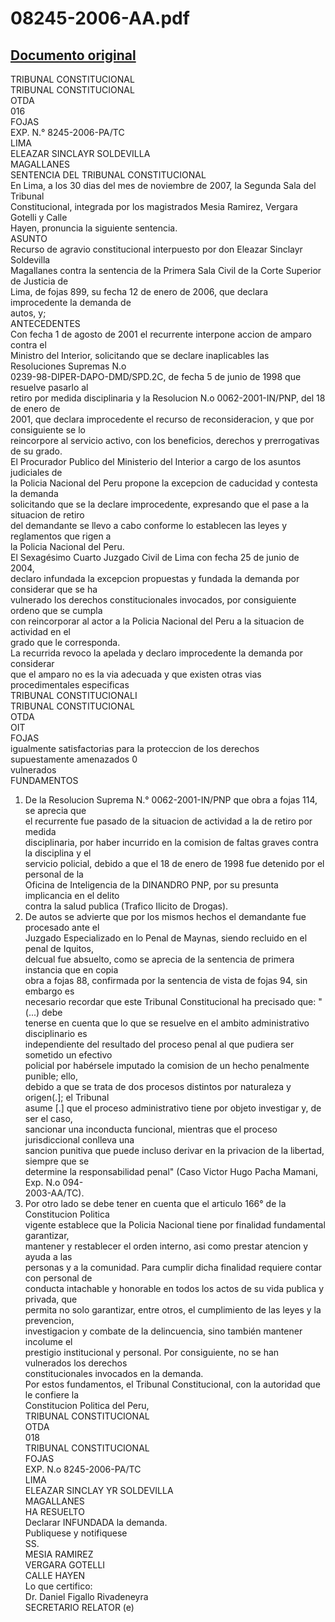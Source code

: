 
08245-2006-AA.pdf
=================
  
[Documento original](https://tc.gob.pe/jurisprudencia/2008/08245-2006-AA.pdf)  
---  
TRIBUNAL CONSTITUCIONAL  
TRIBUNAL CONSTITUCIONAL  
OTDA  
016  
FOJAS  
EXP. N.° 8245-2006-PA/TC  
LIMA  
ELEAZAR SINCLAYR SOLDEVILLA  
MAGALLANES  
SENTENCIA DEL TRIBUNAL CONSTITUCIONAL  
En Lima, a los 30 dias del mes de noviembre de 2007, la Segunda Sala del Tribunal  
Constitucional, integrada por los magistrados Mesia Ramirez, Vergara Gotelli y Calle  
Hayen, pronuncia la siguiente sentencia.  
ASUNTO  
Recurso de agravio constitucional interpuesto por don Eleazar Sinclayr Soldevilla  
Magallanes contra la sentencia de la Primera Sala Civil de la Corte Superior de Justicia de  
Lima, de fojas 899, su fecha 12 de enero de 2006, que declara improcedente la demanda de  
autos, y;  
ANTECEDENTES  
Con fecha 1 de agosto de 2001 el recurrente interpone accion de amparo contra el  
Ministro del Interior, solicitando que se declare inaplicables las Resoluciones Supremas N.o  
0239-98-DIPER-DAPO-DMD/SPD.2C, de fecha 5 de junio de 1998 que resuelve pasarlo al  
retiro por medida disciplinaria y la Resolucion N.o 0062-2001-IN/PNP, del 18 de enero de  
2001, que declara improcedente el recurso de reconsideracion, y que por consiguiente se lo  
reincorpore al servicio activo, con los beneficios, derechos y prerrogativas de su grado.  
El Procurador Publico del Ministerio del Interior a cargo de los asuntos judiciales de  
la Policia Nacional del Peru propone la excepcion de caducidad y contesta la demanda  
solicitando que se la declare improcedente, expresando que el pase a la situacion de retiro  
del demandante se llevo a cabo conforme lo establecen las leyes y reglamentos que rigen a  
la Policia Nacional del Peru.  
El Sexagésimo Cuarto Juzgado Civil de Lima con fecha 25 de junio de 2004,  
declaro infundada la excepcion propuestas y fundada la demanda por considerar que se ha  
vulnerado los derechos constitucionales invocados, por consiguiente ordeno que se cumpla  
con reincorporar al actor a la Policia Nacional del Peru a la situacion de actividad en el  
grado que le corresponda.  
La recurrida revoco la apelada y declaro improcedente la demanda por considerar  
que el amparo no es la via adecuada y que existen otras vias procedimentales especificas  
TRIBUNAL CONSTITUCIONALI  
TRIBUNAL CONSTITUCIONAL  
OTDA  
OIT  
FOJAS  
igualmente satisfactorias para la proteccion de los derechos supuestamente amenazados 0  
vulnerados  
FUNDAMENTOS  
1. De la Resolucion Suprema N.° 0062-2001-IN/PNP que obra a fojas 114, se aprecia que  
el recurrente fue pasado de la situacion de actividad a la de retiro por medida  
disciplinaria, por haber incurrido en la comision de faltas graves contra la disciplina y el  
servicio policial, debido a que el 18 de enero de 1998 fue detenido por el personal de la  
Oficina de Inteligencia de la DINANDRO PNP, por su presunta implicancia en el delito  
contra la salud publica (Trafico Ilicito de Drogas).  
2. De autos se advierte que por los mismos hechos el demandante fue procesado ante el  
Juzgado Especializado en lo Penal de Maynas, siendo recluido en el penal de Iquitos,  
delcual fue absuelto, como se aprecia de la sentencia de primera instancia que en copia  
obra a fojas 88, confirmada por la sentencia de vista de fojas 94, sin embargo es  
necesario recordar que este Tribunal Constitucional ha precisado que: "(...) debe  
tenerse en cuenta que lo que se resuelve en el ambito administrativo disciplinario es  
independiente del resultado del proceso penal al que pudiera ser sometido un efectivo  
policial por habérsele imputado la comision de un hecho penalmente punible; ello,  
debido a que se trata de dos procesos distintos por naturaleza y origen(.]; el Tribunal  
asume [.] que el proceso administrativo tiene por objeto investigar y, de ser el caso,  
sancionar una inconducta funcional, mientras que el proceso jurisdiccional conlleva una  
sancion punitiva que puede incluso derivar en la privacion de la libertad, siempre que se  
determine la responsabilidad penal" (Caso Victor Hugo Pacha Mamani, Exp. N.o 094-  
2003-AA/TC).  
3. Por otro lado se debe tener en cuenta que el articulo 166° de la Constitucion Politica  
vigente establece que la Policia Nacional tiene por finalidad fundamental garantizar,  
mantener y restablecer el orden interno, asi como prestar atencion y ayuda a las  
personas y a la comunidad. Para cumplir dicha finalidad requiere contar con personal de  
conducta intachable y honorable en todos los actos de su vida publica y privada, que  
permita no solo garantizar, entre otros, el cumplimiento de las leyes y la prevencion,  
investigacion y combate de la delincuencia, sino también mantener incolume el  
prestigio institucional y personal. Por consiguiente, no se han vulnerados los derechos  
constitucionales invocados en la demanda.  
Por estos fundamentos, el Tribunal Constitucional, con la autoridad que le confiere la  
Constitucion Politica del Peru,  
TRIBUNAL CONSTITUCIONAL  
OTDA  
018  
TRIBUNAL CONSTITUCIONAL  
FOJAS  
EXP. N.o 8245-2006-PA/TC  
LIMA  
ELEAZAR SINCLAY YR SOLDEVILLA  
MAGALLANES  
HA RESUELTO  
Declarar INFUNDADA la demanda.  
Publiquese y notifiquese  
SS.  
MESIA RAMIREZ  
VERGARA GOTELLI  
CALLE HAYEN  
Lo que certifico:  
Dr. Daniel Figallo Rivadeneyra  
SECRETARIO RELATOR (e)